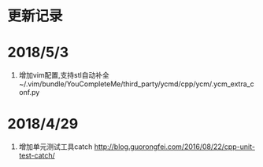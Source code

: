 # 更新记录

# 2018/5/3
1. 增加vim配置,支持stl自动补全
~/.vim/bundle/YouCompleteMe/third_party/ycmd/cpp/ycm/.ycm_extra_conf.py

# 2018/4/29
1. 增加单元测试工具catch http://blog.guorongfei.com/2016/08/22/cpp-unit-test-catch/


